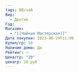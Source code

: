 ```yaml
---
tags: DB/чай
Вид:
  - Другие
Год: 
Магазин:
  - "[[Чайная Мастерская]]"
Дата покупки: 2023-06-29T11:09
Купил/гр: 10
Наличие дома: Да
Рейтинг: ⭐️
Цена/гр: "20"
ценагр: 20 руб
---
```

